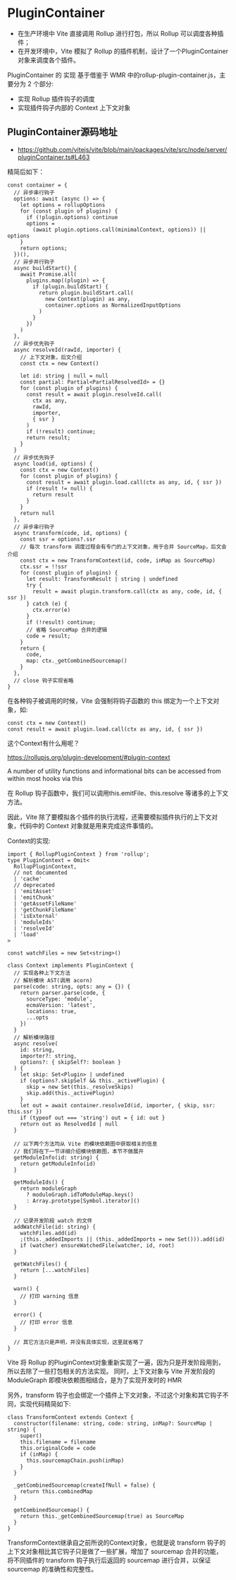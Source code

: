 # PluginContainer
- 在生产环境中 Vite 直接调用 Rollup 进行打包，所以 Rollup 可以调度各种插件；
- 在开发环境中，Vite 模拟了 Rollup 的插件机制，设计了一个PluginContainer 对象来调度各个插件。


PluginContainer 的 实现 基于借鉴于 WMR 中的rollup-plugin-container.js，主要分为 2 个部分:
- 实现 Rollup 插件钩子的调度
- 实现插件钩子内部的 Context 上下文对象


## PluginContainer源码地址
- https://github.com/vitejs/vite/blob/main/packages/vite/src/node/server/pluginContainer.ts#L463

精简后如下：
```
const container = {
  // 异步串行钩子
  options: await (async () => {
    let options = rollupOptions
    for (const plugin of plugins) {
      if (!plugin.options) continue
      options =
        (await plugin.options.call(minimalContext, options)) || options
    }
    return options;
  })(),
  // 异步并行钩子
  async buildStart() {
    await Promise.all(
      plugins.map((plugin) => {
        if (plugin.buildStart) {
          return plugin.buildStart.call(
            new Context(plugin) as any,
            container.options as NormalizedInputOptions
          )
        }
      })
    )
  },
  // 异步优先钩子
  async resolveId(rawId, importer) {
    // 上下文对象，后文介绍
    const ctx = new Context()

    let id: string | null = null
    const partial: Partial<PartialResolvedId> = {}
    for (const plugin of plugins) {
      const result = await plugin.resolveId.call(
        ctx as any,
        rawId,
        importer,
        { ssr }
      )
      if (!result) continue;
      return result;
    }
  }
  // 异步优先钩子
  async load(id, options) {
    const ctx = new Context()
    for (const plugin of plugins) {
      const result = await plugin.load.call(ctx as any, id, { ssr })
      if (result != null) {
        return result
      }
    }
    return null
  },
  // 异步串行钩子
  async transform(code, id, options) {
    const ssr = options?.ssr
    // 每次 transform 调度过程会有专门的上下文对象，用于合并 SourceMap，后文会介绍
    const ctx = new TransformContext(id, code, inMap as SourceMap)
    ctx.ssr = !!ssr
    for (const plugin of plugins) {
      let result: TransformResult | string | undefined
      try {
        result = await plugin.transform.call(ctx as any, code, id, { ssr })
      } catch (e) {
        ctx.error(e)
      }
      if (!result) continue;
      // 省略 SourceMap 合并的逻辑 
      code = result;
    }
    return {
      code,
      map: ctx._getCombinedSourcemap()
    }
  },
  // close 钩子实现省略
}
```
在各种钩子被调用的时候，Vite 会强制将钩子函数的 this 绑定为一个上下文对象，如:
```
const ctx = new Context()
const result = await plugin.load.call(ctx as any, id, { ssr })
```
这个Context有什么用呢？

https://rollupjs.org/plugin-development/#plugin-context

A number of utility functions and informational bits can be accessed from within most hooks via this

在 Rollup 钩子函数中，我们可以调用this.emitFile、this.resolve 等诸多的上下文方法。

因此，Vite 除了要模拟各个插件的执行流程，还需要模拟插件执行的上下文对象，代码中的 Context 对象就是用来完成这件事情的。

Context的实现:
```
import { RollupPluginContext } from 'rollup';
type PluginContext = Omit<
  RollupPluginContext,
  // not documented
  | 'cache'
  // deprecated
  | 'emitAsset'
  | 'emitChunk'
  | 'getAssetFileName'
  | 'getChunkFileName'
  | 'isExternal'
  | 'moduleIds'
  | 'resolveId'
  | 'load'
>

const watchFiles = new Set<string>()

class Context implements PluginContext {
  // 实现各种上下文方法
  // 解析模块 AST(调用 acorn)
  parse(code: string, opts: any = {}) {
    return parser.parse(code, {
      sourceType: 'module',
      ecmaVersion: 'latest',
      locations: true,
      ...opts
    })
  }
  // 解析模块路径
  async resolve(
    id: string,
    importer?: string,
    options?: { skipSelf?: boolean }
  ) {
    let skip: Set<Plugin> | undefined
    if (options?.skipSelf && this._activePlugin) {
      skip = new Set(this._resolveSkips)
      skip.add(this._activePlugin)
    }
    let out = await container.resolveId(id, importer, { skip, ssr: this.ssr })
    if (typeof out === 'string') out = { id: out }
    return out as ResolvedId | null
  }

  // 以下两个方法均从 Vite 的模块依赖图中获取相关的信息
  // 我们将在下一节详细介绍模块依赖图，本节不做展开
  getModuleInfo(id: string) {
    return getModuleInfo(id)
  }

  getModuleIds() {
    return moduleGraph
      ? moduleGraph.idToModuleMap.keys()
      : Array.prototype[Symbol.iterator]()
  }
  
  // 记录开发阶段 watch 的文件
  addWatchFile(id: string) {
    watchFiles.add(id)
    ;(this._addedImports || (this._addedImports = new Set())).add(id)
    if (watcher) ensureWatchedFile(watcher, id, root)
  }

  getWatchFiles() {
    return [...watchFiles]
  }
  
  warn() {
    // 打印 warning 信息
  }
  
  error() {
    // 打印 error 信息
  }
  
  // 其它方法只是声明，并没有具体实现，这里就省略了
}
```
Vite 将 Rollup 的PluginContext对象重新实现了一遍，因为只是开发阶段用到，所以去除了一些打包相关的方法实现。
同时，上下文对象与 Vite 开发阶段的 ModuleGraph 即模块依赖图相结合，是为了实现开发时的 HMR

另外，transform 钩子也会绑定一个插件上下文对象，不过这个对象和其它钩子不同，实现代码精简如下:

```
class TransformContext extends Context {
  constructor(filename: string, code: string, inMap?: SourceMap | string) {
    super()
    this.filename = filename
    this.originalCode = code
    if (inMap) {
      this.sourcemapChain.push(inMap)
    }
  }

  _getCombinedSourcemap(createIfNull = false) {
    return this.combinedMap
  }

  getCombinedSourcemap() {
    return this._getCombinedSourcemap(true) as SourceMap
  }
}
```
TransformContext继承自之前所说的Context对象，也就是说 transform 钩子的上下文对象相比其它钩子只是做了一些扩展，增加了 sourcemap 合并的功能，
将不同插件的 transform 钩子执行后返回的 sourcemap 进行合并，以保证 sourcemap 的准确性和完整性。
